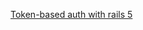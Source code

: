 
[Token-based auth with rails 5](https://www.pluralsight.com/guides/token-based-authentication-with-ruby-on-rails-5-api)


